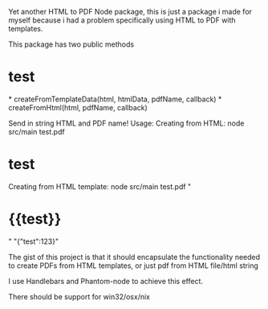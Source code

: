 Yet another HTML to PDF Node package, this is just a package i made for myself because i had a problem specifically using HTML to PDF with templates.

This package has two public methods
<h1>test</h1>
* createFromTemplateData(html, htmlData, pdfName, callback)
* createFromHtml(html, pdfName, callback)

Send in string HTML and PDF name!
Usage:
Creating from HTML: node src/main test.pdf <html><h1>test</h1></html>
Creating from HTML template: node src/main test.pdf "<html><h1>{{test}}</h1></html>" "{"test":123}"

The gist of this project is that it should encapsulate the functionality needed to create PDFs from HTML templates, or just pdf from HTML file/html string

I use Handlebars and Phantom-node to achieve this effect.

There should be support for win32/osx/nix
